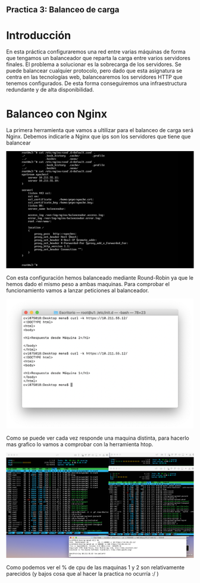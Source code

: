 ## Practica 3: Balanceo de carga
# Introducción 
En esta práctica configuraremos una red entre varias máquinas de forma que tengamos un balanceador que reparta la carga entre varios servidores finales.
El problema a solucionar es la sobrecarga de los servidores. Se puede balancear cualquier protocolo, pero dado que esta asignatura se centra en las tecnologías web, balancearemos los servidores HTTP que tenemos configurados.
De esta forma conseguiremos una infraestructura redundante y de alta disponibilidad.

# Balanceo con Nginx
La primera herramienta que vamos a ultilizar para el balanceo de carga será Nginx. Debemos indicarle a Nginx que ips son los servidores que tiene que balancear

![img](https://github.com/MenaBarrera/SWAP/blob/master/Practica3/img/1.png)

Con esta configuración hemos balanceado mediante Round-Robin ya que le hemos dado el mismo peso a ambas maquinas.
Para comprobar el funcionamiento vamos a lanzar peticiones al balanceador.

![img](https://github.com/MenaBarrera/SWAP/blob/master/Practica3/img/2.png)

Como se puede ver cada vez responde una maquina distinta, para hacerlo mas grafico lo vamos a comprobar con la herramienta htop.

![img](https://github.com/MenaBarrera/SWAP/blob/master/Practica3/img/3.png)

Como podemos ver el % de cpu de las maquinas 1 y 2 son relativamente parecidos (y bajos cosa que al hacer la practica no ocurría :/ )
